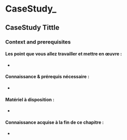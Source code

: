 # CaseStudy_<NUMBER>
## CaseStudy Tittle
### Context and prerequisites
#### Les point que vous allez travailler et mettre en œuvre :
- 
#### Connaissance & prérequis nécessaire :
- 
#### Matériel à disposition :
- 
#### Connaissance acquise à la fin de ce chapitre :
- 